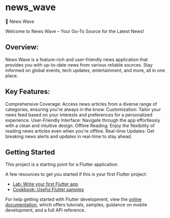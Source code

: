 # news_wave

📰 News Wave

Welcome to News Wave  – Your Go-To Source for the Latest News!

## Overview:
News Wave is a feature-rich and user-friendly news application that provides you with up-to-date news from various reliable sources. Stay informed on global events, tech updates, entertainment, and more, all in one place.

## Key Features:

Comprehensive Coverage: Access news articles from a diverse range of categories, ensuring you're always in the know.
Customization: Tailor your news feed based on your interests and preferences for a personalized experience.
User-Friendly Interface: Navigate through the app effortlessly with a clean and intuitive design.
Offline Reading: Enjoy the flexibility of reading news articles even when you're offline.
Real-time Updates: Get breaking news alerts and updates in real-time to stay ahead.

## Getting Started

This project is a starting point for a Flutter application.

A few resources to get you started if this is your first Flutter project:

- [Lab: Write your first Flutter app](https://docs.flutter.dev/get-started/codelab)
- [Cookbook: Useful Flutter samples](https://docs.flutter.dev/cookbook)

For help getting started with Flutter development, view the
[online documentation](https://docs.flutter.dev/), which offers tutorials,
samples, guidance on mobile development, and a full API reference.

